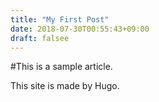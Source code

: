 ```yaml
---
title: "My First Post"
date: 2018-07-30T00:55:43+09:00
draft: falsee
---
```

#This is a sample article.

This site is made by Hugo.

